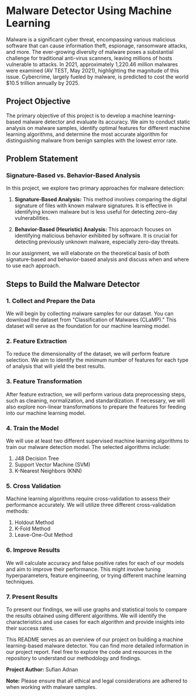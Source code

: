 # Malware Detector Using Machine Learning

Malware is a significant cyber threat, encompassing various malicious software that can cause information theft, espionage, ransomware attacks, and more. The ever-growing diversity of malware poses a substantial challenge for traditional anti-virus scanners, leaving millions of hosts vulnerable to attacks. In 2021, approximately 1,220.46 million malwares were examined (AV TEST, May 2021), highlighting the magnitude of this issue. Cybercrime, largely fueled by malware, is predicted to cost the world $10.5 trillion annually by 2025.

## Project Objective

The primary objective of this project is to develop a machine learning-based malware detector and evaluate its accuracy. We aim to conduct static analysis on malware samples, identify optimal features for different machine learning algorithms, and determine the most accurate algorithm for distinguishing malware from benign samples with the lowest error rate.

## Problem Statement

### Signature-Based vs. Behavior-Based Analysis

In this project, we explore two primary approaches for malware detection:

1. **Signature-Based Analysis:** This method involves comparing the digital signature of files with known malware signatures. It is effective in identifying known malware but is less useful for detecting zero-day vulnerabilities.

2. **Behavior-Based (Heuristic) Analysis:** This approach focuses on identifying malicious behavior exhibited by software. It is crucial for detecting previously unknown malware, especially zero-day threats.

In our assignment, we will elaborate on the theoretical basis of both signature-based and behavior-based analysis and discuss when and where to use each approach.

## Steps to Build the Malware Detector

### 1. Collect and Prepare the Data

We will begin by collecting malware samples for our dataset. You can download the dataset from "Classification of Malwares (CLaMP)." This dataset will serve as the foundation for our machine learning model.

### 2. Feature Extraction

To reduce the dimensionality of the dataset, we will perform feature selection. We aim to identify the minimum number of features for each type of analysis that will yield the best results.

### 3. Feature Transformation

After feature extraction, we will perform various data preprocessing steps, such as cleaning, normalization, and standardization. If necessary, we will also explore non-linear transformations to prepare the features for feeding into our machine learning model.

### 4. Train the Model

We will use at least two different supervised machine learning algorithms to train our malware detection model. The selected algorithms include:

1. J48 Decision Tree
2. Support Vector Machine (SVM)
3. K-Nearest Neighbors (KNN)

### 5. Cross Validation

Machine learning algorithms require cross-validation to assess their performance accurately. We will utilize three different cross-validation methods:

1. Holdout Method
2. K-Fold Method
3. Leave-One-Out Method

### 6. Improve Results

We will calculate accuracy and false positive rates for each of our models and aim to improve their performance. This might involve tuning hyperparameters, feature engineering, or trying different machine learning techniques.

### 7. Present Results

To present our findings, we will use graphs and statistical tools to compare the results obtained using different algorithms. We will identify the characteristics and use cases for each algorithm and provide insights into their success rates.

This README serves as an overview of our project on building a machine learning-based malware detector. You can find more detailed information in our project report. Feel free to explore the code and resources in the repository to understand our methodology and findings.

**Project Author:** Sufian Adnan

**Note:** Please ensure that all ethical and legal considerations are adhered to when working with malware samples.
